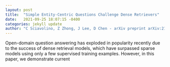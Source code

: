 ```yaml
---
layout: post
title:  "Simple Entity-Centric Questions Challenge Dense Retrievers"
date:   2021-09-25 18:07:15 -0400
categories: jekyll update
author: "C Sciavolino, Z Zhong, J Lee, D Chen - arXiv preprint arXiv:2109.08535, 2021"
---
```

Open-domain question answering has exploded in popularity recently due to the success of dense retrieval models, which have surpassed sparse models using only a few supervised training examples. However, in this paper, we demonstrate current